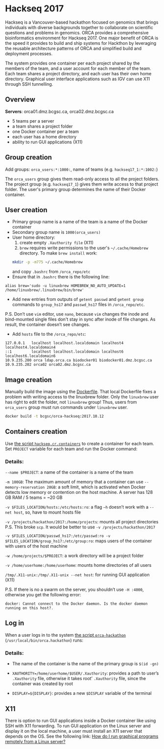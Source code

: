 # Hackseq 2017

Hackseq is a Vancouver-based hackathon focused on genomics that brings individuals with diverse backgrounds together to collaborate on scientific questions and problems in genomics. ORCA provides a comprehensive bioinformatics environment for Hackseq 2017. One major benefit of ORCA is the speed it provides to build and ship systems for Hackthon by leveraging the reusable architecture patterns of ORCA and simplified build and deployment processes.

The system provides one container per each project shared by the members of the team, and a user account for each member of the team. Each team shares a project directory, and each user has their own home directory. Graphical user interface applications such as IGV can use X11 through SSH tunnelling.

## Overview

**Servers**: orca01.dmz.bcgsc.ca, orca02.dmz.bcgsc.ca
* 5 teams per a server
* a team shares a project folder
* one Docker container per a team
* each user has a home directory
* ability to run GUI applications (X11)

## Group creation

Add groups: `orca_users:*:1000:`, name of teams (e.g. `hackseq17_1:*:1002:`)

The `orca_users` group gives them read-only access to all the project folders.
The project group (e.g. `hackseq17_1`) gives them write access to that project folder. The user's primary group determines the name of their Docker container.

## User creation
* Primary group name is a name of the team is a name of the Docker container
* Secondary group name is `1000(orca_users)`
* User home directory: 
    1) create empty `.Xauthority file` (X11)  
    2) `brew` requires write permissions to the user's `~/.cache/Homebrew` directory. To make `brew install` work:
    ```sh
    mkdir -p -m775 ~/.cache/Homebrew 
    ```
    and copy  `.bashrc` from `/orca_repo/etc`
* Ensure that in `.bashrc` there is the following line:
```
alias brew='sudo -u linuxbrew HOMEBREW_NO_AUTO_UPDATE=1 /home/linuxbrew/.linuxbrew/bin/brew'
```
* Add new entries from outputs of `getent passwd` and `getent group` commands to `group_hs17` and `passwd_hs17` files in `/orca_repo/etc`.

P.S. Don’t use `vim` editor, use `nano`, because `vim` changes the inode and bind-mounted single files don't stay in sync after inode of file changes. As result, the container doesn’t see changes.

* Add `hosts` file to the `/orca_repo/etc`:
```
127.0.0.1   localhost localhost.localdomain localhost4 localhost4.localdomain4
::1         localhost localhost.localdomain localhost6 localhost6.localdomain6
10.9.235.200 orca ldap.orca.ca biodocker01 biodocker01.dmz.bcgsc.ca
10.9.235.202 orca02 orca02.dmz.bcgsc.ca
```
## Image creation
Manually build the image using the [Dockerfile](https://github.com/bcgsc/orca/blob/master/scripts/Dockerfile). That local Dockerfile fixes a problem with writing access to the linuxbrew folder.
Only the `linuxbrew` user has right to edit the folder, not `linuxbrew` group! Thus, users from `orca_users` group must run commands under `linuxbrew` user.

```sh
docker build -t bcgsc/orca-hackseq:2017.10.12
```

## Containers creation

Use [the script `hackseq.cr.containers`](https://github.com/bcgsc/orca/blob/master/scripts/hackseq.cr.containers) to create a container for each team. Set `PROJECT` variable for each team and run the Docker command:

### Details:

`--name $PROJECT`: a name of the container is a name of the team 

`-m 100GB`: The maximum amount of memory that a container can use
`--memory-reservation 20GB`: a soft limit, which is activated when Docker detects low memory or contention on the host machine. A server has 128 GB RAM / 5 teams = ~20 GB

`-v $FILES_LOCATION/hosts:/etc/hosts:ro`: a flag `–h` doesn’t work with a `--net host`, so, have to mount hosts file

`-v /projects/hackathon/2017:/home/projects`: mounts all project directories P.S. This broke `scp`. It would be better to use `-v /projects/hackathon/2017` 

`-v $FILES_LOCATION/passwd_hs17:/etc/passwd:ro -v $FILES_LOCATION/group_hs17:/etc/group:ro`: maps users of the container with users of the host machine

`-w /home/projects/$PROJECT`: a work directory will be a project folder

`-v /home/userhome:/home/userhome`: mounts home directories of all users

`/tmp/.X11-unix:/tmp/.X11-unix --net host`: for running GUI application (X11)

P.S. If there is no a swarm on the server, you shouldn’t use `-H :4000`, otherwise you get the following error:

```
docker: Cannot connect to the Docker daemon. Is the docker daemon running on this host?.
```

## Log in
When a user logs in to the system [the script `orca-hackathon`](https://github.com/bcgsc/orca/blob/master/scripts/orca-hackathon) (`/usr/local/bin/orca.hackathon`) runs:

### Details:
* The name of the container is the name of the primary group is `$(id -gn)`

* `XAUTHORITY=/home/userhome/$USER/.Xauthority`: provides a path to user’s `.Xauthority` file, otherwise it takes root’ `.Xauthority` file, since the container was created by root
* `DISPLAY=${DISPLAY}`: provides a new `$DISPLAY` variable of the terminal

## X11
There is option to run GUI applications inside a Docker container like using SSH with X11 forwarding. 
To run GUI application on the Linux server and display it on the local machine, a user must install an X11 server that depends on the OS. See the following link:
[How do I run graphical programs remotely from a Linux server?](https://uisapp2.iu.edu/confluence-prd/pages/viewpage.action?pageId=280461906)
